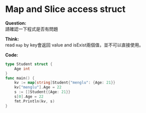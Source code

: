 # Map and Slice access struct

**Question:**  
請確認一下程式是否有問題

**Think:**  
read `map` by key會返回 value and isExist兩個值，並不可以直接使用。

**Code:**  
```go
type Student struct {
    Age int
}
func main() {
    kv := map[string]Student{"menglu": {Age: 21}}
    kv["menglu"].Age = 22
    s := []Student{{Age: 21}}
    s[0].Age = 22
    fmt.Println(kv, s)
}
```